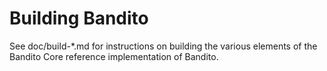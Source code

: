 Building Bandito
================

See doc/build-*.md for instructions on building the various
elements of the Bandito Core reference implementation of Bandito.
